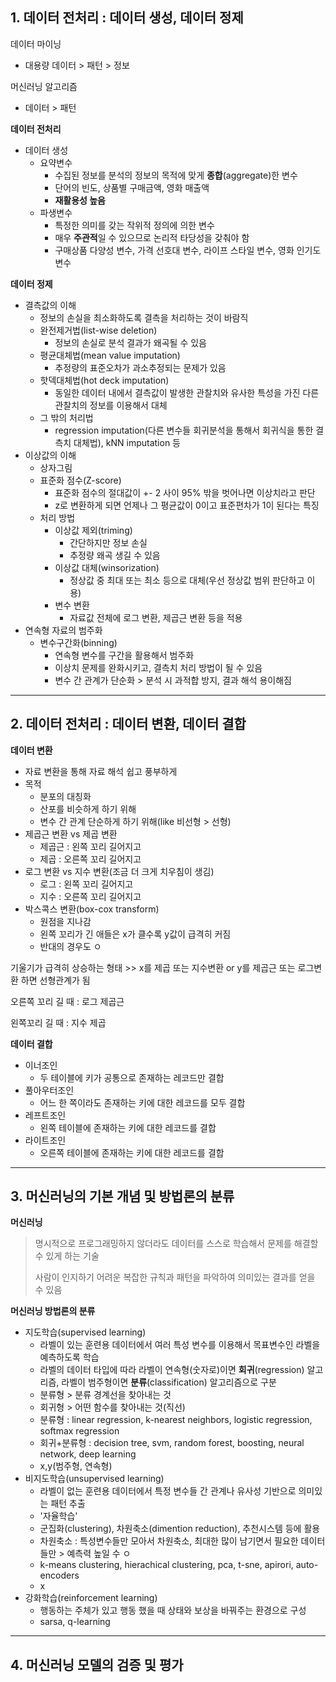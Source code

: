## 1. 데이터 전처리 : 데이터 생성, 데이터 정제



데이터 마이닝

- 대용량 데이터 > 패턴 > 정보



머신러닝 알고리즘

- 데이터 > 패턴



**데이터 전처리**

- 데이터 생성
  - 요약변수
    - 수집된 정보를 분석의 정보의 목적에 맞게 **종합**(aggregate)한 변수
    - 단어의 빈도, 상품별 구매금액, 영화 매출액
    - **재활용성 높음**
  - 파생변수
    - 특정한 의미를 갖는 작위적 정의에 의한 변수
    - 매우 **주관적**일 수 있으므로 논리적 타당성을 갖춰야 함
    - 구매상품 다양성 변수, 가격 선호대 변수, 라이프 스타일 변수, 영화 인기도 변수



**데이터 정제**

- 결측값의 이해
  - 정보의 손실을 최소화하도록 결측을 처리하는 것이 바람직
  - 완전제거법(list-wise deletion)
    - 정보의 손실로 분석 결과가 왜곡될 수 있음
  - 평균대체법(mean value imputation)
    - 추정량의 표준오차가 과소추정되는 문제가 있음
  - 핫덱대체법(hot deck imputation)
    - 동일한 데이터 내에서 결측값이 발생한 관찰치와 유사한 특성을 가진 다른 관찰치의 정보를 이용해서 대체
  - 그 밖의 처리법
    - regression imputation(다른 변수들 회귀분석을 통해서 회귀식을 통한 결측치 대체법), kNN imputation 등
- 이상값의 이해
  - 상자그림
  - 표준화 점수(Z-score)
    - 표준화 점수의 절대값이 +- 2 사이 95% 밖을 벗어나면 이상치라고 판단
    - z로 변환하게 되면 언제나 그 평균값이 0이고 표준편차가 1이 된다는 특징
  - 처리 방법
    - 이상값 제외(triming)
      - 간단하지만 정보 손실
      - 추정량 왜곡 생길 수 있음
    - 이상값 대체(winsorization)
      - 정상값 중 최대 또는 최소 등으로 대체(우선 정상값 범위 판단하고 이용)
    - 변수 변환
      - 자료값 전체에 로그 변환, 제곱근 변환 등을 적용
- 연속형 자료의 범주화
  - 변수구간화(binning)
    - 연속형 변수를 구간을 활용해서 범주화
    - 이상치 문제를 완화시키고, 결측치 처리 방법이 될 수 있음
    - 변수 간 관계가 단순화 > 분석 시 과적합 방지, 결과 해석 용이해짐



---



## 2. 데이터 전처리 : 데이터 변환, 데이터 결합



**데이터 변환**

- 자료 변환을 통해 자료 해석 쉽고 풍부하게
- 목적
  - 분포의 대칭화
  - 산포를 비슷하게 하기 위해
  - 변수 간 관계 단순하게 하기 위해(like 비선형 > 선형)
- 제곱근 변환 vs 제곱 변환
  - 제곱근 : 왼쪽 꼬리 길어지고
  - 제곱 : 오른쪽 꼬리 길어지고
- 로그 변환 vs 지수 변환(조금 더 크게 치우침이 생김)
  - 로그  : 왼쪽 꼬리 길어지고
  - 지수 : 오른쪽 꼬리 길어지고
- 박스콕스 변환(box-cox transform)
  - 원점을 지나감
  - 왼쪽 꼬리가 긴 애들은 x가 클수록 y값이 급격히 커짐
  - 반대의 경우도 ㅇ



기울기가 급격히 상승하는 형태 >> x를 제곱 또는 지수변환 or y를 제곱근 또는 로그변환 하면 선형관계가 됨



오른쪽 꼬리 길 때  : 로그 제곱근

왼쪽꼬리 길 때 : 지수 제곱



**데이터 결합**

- 이너조인
  - 두 테이블에 키가 공통으로 존재하는 레코드만 결합
- 풀아우터조인
  - 어느 한 쪽이라도 존재하는 키에 대한 레코드를 모두 결합
- 레프트조인
  - 왼쪽 테이블에 존재하는 키에 대한 레코드를 결합
- 라이트조인
  - 오른쪽 테이블에 존재하는 키에 대한 레코드를 결합



---



## 3. 머신러닝의 기본 개념 및 방법론의 분류



**머신러닝**

> 명시적으로 프로그래밍하지 않더라도 데이터를 스스로 학습해서 문제를 해결할 수 있게 하는 기술
>
> 사람이 인지하기 어려운 복잡한 규칙과 패턴을 파악하여 의미있는 결과를 얻을 수 있음



**머신러닝 방법론의 분류**

- 지도학습(supervised learning)
  - 라벨이 있는 훈련용 데이터에서 여러 특성 변수를 이용해서 목표변수인 라벨을 예측하도록 학습
  - 라벨의 데이터 타입에 따라 라벨이 연속형(숫자로)이면 **회귀**(regression) 알고리즘, 라벨이 범주형이면 **분류**(classification) 알고리즘으로 구분
  - 분류형 > 분류 경계선을 찾아내는 것
  - 회귀형 > 어떤 함수를 찾아내는 것(직선)
  - 분류형 : linear regression, k-nearest neighbors, logistic regression, softmax regression
  - 회귀+분류형 : decision tree, svm, random forest, boosting, neural network, deep learning
  - x,y(범주형, 연속형)
- 비지도학습(unsupervised learning)
  - 라벨이 없는 훈련용 데이터에서 특정 변수들 간 관계나 유사성 기반으로 의미있는 패턴 추출
  - '자율학습'
  - 군집화(clustering), 차원축소(dimention reduction), 추천시스템 등에 활용
  - 차원축소 : 특성변수들만 모아서 차원축소, 최대한 많이 남기면서 필요한 데이터들만 > 예측력 높일 수 ㅇ
  - k-means clustering, hierachical clustering, pca, t-sne, apirori, auto-encoders
  - x
- 강화학습(reinforcement learning)
  - 행동하는 주체가 있고 행동 했을 때 상태와 보상을 바꿔주는 환경으로 구성
  - sarsa, q-learning



---



## 4. 머신러닝 모델의 검증 및 평가



